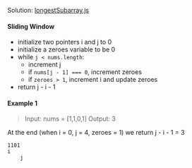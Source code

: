 Solution: [longestSubarray.js](longestSubarray.js)
#### Sliding Window
- initialize two pointers i and j to 0
- initialize a zeroes variable to be 0
- while `j < nums.length`:
    - increment j
    - if `nums[j - 1] === 0`, increment zeroes
    - if `zeroes > 1`, increment i and update zeroes
- return j - i - 1

#### Example 1
> Input: nums = [1,1,0,1]
Output: 3

At the end (when i = 0, j = 4, zeroes = 1) we return j - i - 1 = 3
```
1101
i
    j
```